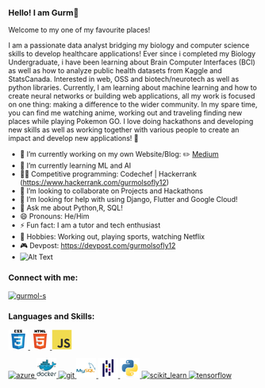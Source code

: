 ### Hello! I am Gurm👋

Welcome to my one of my favourite places! 

I am a passionate data analyst bridging my biology and computer science skills to develop healthcare applications! Ever since i completed my Biology Undergraduate, i have been learning about Brain Computer Interfaces (BCI) as well as how to analyze public health datasets from Kaggle and StatsCanada. Interested in web, OSS and biotech/neurotech as well as python libraries. Currently, I am learning about machine learning and how to create neural networks or building web applications, all my work is focused on one thing: making a difference to the wider community. In my spare time, you can find me watching anime, working out and traveling finding new places while playing Pokemon GO. I love doing hackathons and developing new skills as well as working together with various people to create an impact and develop new applications! 🚀

- 🔭 I’m currently working on my own Website/Blog:  :pencil2:	[Medium]([https://medium.com/@connkat](https://medium.com/@gurmolsofly12))
- 🌱 I’m currently learning ML and AI 
- 👨‍💻 Competitive programming: Codechef | Hackerrank (https://www.hackerrank.com/gurmolsofly12)
- 👯 I’m looking to collaborate on Projects and Hackathons
- 🙋 I’m looking for help with using Django, Flutter and Google Cloud!
- 💬 Ask me about Python,R, SQL!
- 😄 Pronouns: He/Him
- ⚡ Fun fact: I am a tutor and tech enthusiast
- 🏃 Hobbies: Working out, playing sports, watching Netflix
- 🎮 Devpost: https://devpost.com/gurmolsofly12
- ![Alt Text](https://media.giphy.com/media/cIn5fTcjnKhStIeAef/giphy.gif)

<h3 align="left">Connect with me:</h3>
<p align="left">
<a href="https://www.linkedin.com/in/gurmol-s/" target="blank"><img align="center" src="https://raw.githubusercontent.com/rahuldkjain/github-profile-readme-generator/master/src/images/icons/Social/linked-in-alt.svg" alt="gurmol-s" height="30" width="40" /></a>
</p>

<h3 align="left">Languages and Skills:</h3>
<p align="left"> <a href="https://www.w3schools.com/css/" target="_blank" rel="noreferrer"> <img src="https://raw.githubusercontent.com/devicons/devicon/master/icons/css3/css3-original-wordmark.svg" alt="css3" width="40" height="40"/> </a>
<a href="https://www.w3schools.com/html/" target="_blank" rel="noreferrer"> <img src="https://raw.githubusercontent.com/devicons/devicon/master/icons/html5/html5-original-wordmark.svg" alt="html5" width="40" height="40"/> </a> 
<a href="https://www.javascript.com/" target="_blank" rel="noreferrer"> <img src="https://raw.githubusercontent.com/devicons/devicon/master/icons/javascript/javascript-original.svg" width="40" height="40"/> </a>

  <a href="https://azure.microsoft.com/en-in/" target="_blank" rel="noreferrer"> <img src="https://www.vectorlogo.zone/logos/microsoft_azure/microsoft_azure-icon.svg" alt="azure" width="40" height="40"/> </a> <a href="https://www.docker.com/" target="_blank" rel="noreferrer"> <img src="https://raw.githubusercontent.com/devicons/devicon/master/icons/docker/docker-original-wordmark.svg" alt="docker" width="40" height="40"/> </a> <a href="https://git-scm.com/" target="_blank" rel="noreferrer"> <img src="https://www.vectorlogo.zone/logos/git-scm/git-scm-icon.svg" alt="git" width="40" height="40"/> </a> <a href="https://www.mysql.com/" target="_blank" rel="noreferrer"> <img src="https://raw.githubusercontent.com/devicons/devicon/master/icons/mysql/mysql-original-wordmark.svg" alt="mysql" width="40" height="40"/> </a> <a href="https://pandas.pydata.org/" target="_blank" rel="noreferrer"> <img src="https://raw.githubusercontent.com/devicons/devicon/2ae2a900d2f041da66e950e4d48052658d850630/icons/pandas/pandas-original.svg" alt="pandas" width="40" height="40"/> </a> <a href="https://www.python.org" target="_blank" rel="noreferrer"> <img src="https://raw.githubusercontent.com/devicons/devicon/master/icons/python/python-original.svg" alt="python" width="40" height="40"/> </a> <a href="https://scikit-learn.org/" target="_blank" rel="noreferrer"> <img src="https://upload.wikimedia.org/wikipedia/commons/0/05/Scikit_learn_logo_small.svg" alt="scikit_learn" width="40" height="40"/> </a>   <a href="https://www.tensorflow.org" target="_blank" rel="noreferrer"> <img src="https://www.vectorlogo.zone/logos/tensorflow/tensorflow-icon.svg" alt="tensorflow" width="40" height="40"/> </a> </p>



<!--
**gu12934/gu12934** is a ✨ _special_ ✨ repository because its `README.md` (this file) appears on your GitHub profile.

Welcome to my one of my favourite places! I am a passionate data analyst bridging my biology and computer science skills to develop healthcare applications! Ever since i completed my Biology Undergrad i have been learning about Brain Computer Interfaces (BCI) as well as how to analyze public health datasets from Kaggle and StatsCanada. Interested in web, OSS and biotech/neurotech as well as python libraries. Currently, I am learning about machine learning and how to create neural networks or building web applications, all my work is focused on one thing: making a difference to the wider community. In my spare time, you can find me watching anime, working out and traveling finding new places while playing Pokemon GO. I love doing hackathons and developing new skills as well as working together with various people to create an impact and develop new applications! 🚀

- 🔭 I’m currently working on my own Website/Blog
- 🌱 I’m currently learning ML and AI 
- 👨‍💻 Competitive programming: Codechef | Hackerrank
- 👯 I’m looking to collaborate on Projects and Hackathons
- 🤔 I’m looking for help with using Django, Flutter and Google Cloud!
- 💬 Ask me about Python,R, SQL!
- 📫 How to reach me: gurmolsofly12@gmail.com
- 😄 Pronouns: He/Him
- ⚡ Fun fact: I am a tutor and tech enthusiast
- 🏃 Hobbies: Playing games like Among us, Ludo, Rolblox🎮
- ![Alt Text](https://media.giphy.com/media/vFKqnCdLPNOKc/giphy.gif)
- ![](https://github.com/Your_Repository_Name/Your_GIF_Name.gif) 
-->
